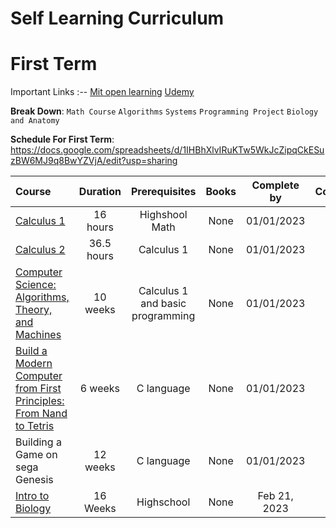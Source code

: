 # Self Learning Curriculum

# First Term

Important Links
:--
[Mit open learning](https://openlearninglibrary.mit.edu/dashboard)
[Udemy](https://www.udemy.com/home/my-courses/learning/)

**Break Down**:
`Math Course`
`Algorithms`
`Systems`
`Programming Project`
`Biology and Anatomy`

**Schedule For First Term**:
https://docs.google.com/spreadsheets/d/1IHBhXlvIRuKTw5WkJcZipqCkESuzBW6MJ9q8BwYZVjA/edit?usp=sharing

Course | Duration | Prerequisites | Books | Complete by | Completed
:-- | :--: | :--: | :--: | :--: | :--:
[Calculus 1](https://www.udemy.com/course/calculus-1-with-the-math-sorcerer/learn/lecture/15082352?start=0) | 16 hours | Highshool Math | None | 01/01/2023 | []
[Calculus 2](https://www.udemy.com/course/calculus-2-with-the-math-sorcerer/learn/lecture/15600260?start=0#overview) | 36.5 hours | Calculus 1 | None | 01/01/2023 | []
[Computer Science: Algorithms, Theory, and Machines](https://www.coursera.org/learn/cs-algorithms-theory-machines?irclickid=3BTVImw3txyNT8pRHPyFBS4tUkDVtmy-NzIL0o0&irgwc=1&utm_medium=partners&utm_source=impact&utm_campaign=1459666&utm_content=b2c) | 10 weeks | Calculus 1 and basic programming | None | 01/01/2023 | []
[Build a Modern Computer from First Principles: From Nand to Tetris](https://www.coursera.org/learn/build-a-computer) | 6 weeks | C language | None | 01/01/2023 | []
Building a Game on sega Genesis | 12 weeks | C language | None | 01/01/2023 | []
[Intro to Biology](https://www.edx.org/course/introduction-to-biology-the-secret-of-life-3?utm_source=openlearning&utm_medium=referral&utm_campaign=mitx_catalog) | 16 Weeks | Highschool | None | Feb 21, 2023 | []
